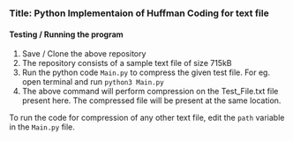 ### Title: Python Implementaion of Huffman Coding for text file


#### Testing / Running the program

1. Save / Clone the above repository
2. The repository consists of a sample text file of size 715kB
3. Run the python code `Main.py` to compress the given test file. For eg. open terminal and run `python3 Main.py`
4. The above command will perform compression on the Test_File.txt file present here. The compressed file will be present at the same location.


To run the code for compression of any other text file, edit the `path` variable in the `Main.py` file. 
